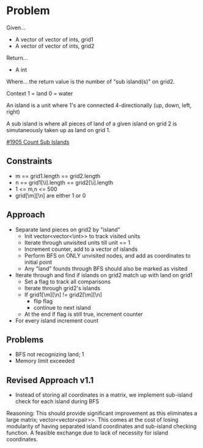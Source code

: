 
# Problem
Given...
- A vector of vector of ints, grid1
- A vector of vector of ints, grid2

Return...
- A int

Where...
the return value is the number of "sub island(s)" on grid2.

Context
1 = land
0 = water

An island is a unit where 1's are connected 4-directionally (up, down, left, right)

A sub island is where all pieces of land of a given island on grid 2 is simutaneously taken up as land on grid 1.

[\#1905 Count Sub Islands](https://leetcode.com/problems/count-sub-islands/description/?envType=daily-question&envId=2024-08-28)

## Constraints
- m == grid1.length == grid2.length
- n == grid1[\i].length == grid2[\i].length
- 1 <= m,n <= 500
- grid[\m][\n] are either 1 or 0

## Approach
- Separate land pieces on grid2 by "island"
    - Init vector<vector<\int>> to track visited units
    - Iterate through unvisited units till unit == 1
    - Increment counter, add to a vector of islands
    - Perform BFS on ONLY unvisited nodes, and add as coordinates to initial point
    - Any "land" founds through BFS should also be marked as visited 
- Iterate through and find if islands on grid2 match up with land on grid1
    - Set a flag to track all comparisons
    - Iterate through grid2's islands
    - If grid1[\m][\n] != grid2[\m][\n]
        - flip flag
        - continue to next island
    - At the end if flag is still true, increment counter
- For every island increment count

## Problems
- BFS not recognizing land; 1
- Memory limit exceeded

## Revised Approach v1.1
- Instead of storing all coordinates in a matrix, we implement sub-island check
for each island during BFS

Reasoning:
This should provide significant improvement as this eliminates a large matrix;
vector<vector<pair<int>>>. This comes at the cost of losing modularity of
having separated island coordinates and sub-island checking function. A 
feasible exchange due to lack of necessity for island coordinates.
